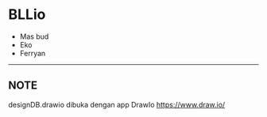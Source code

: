 # BLLio

- Mas bud
- Eko
- Ferryan
---
## NOTE
designDB.drawio dibuka dengan app DrawIo https://www.draw.io/

